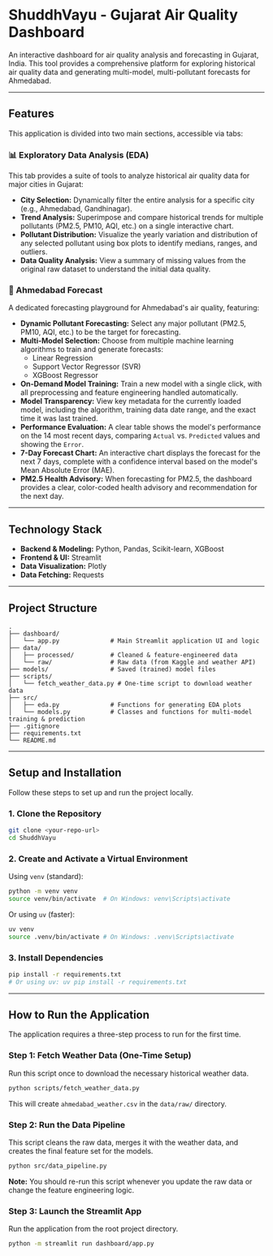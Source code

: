 # ShuddhVayu - Gujarat Air Quality Dashboard

An interactive dashboard for air quality analysis and forecasting in Gujarat, India. This tool provides a comprehensive platform for exploring historical air quality data and generating multi-model, multi-pollutant forecasts for Ahmedabad.


---

## Features

This application is divided into two main sections, accessible via tabs:

### 📊 Exploratory Data Analysis (EDA)

This tab provides a suite of tools to analyze historical air quality data for major cities in Gujarat:
*   **City Selection:** Dynamically filter the entire analysis for a specific city (e.g., Ahmedabad, Gandhinagar).
*   **Trend Analysis:** Superimpose and compare historical trends for multiple pollutants (PM2.5, PM10, AQI, etc.) on a single interactive chart.
*   **Pollutant Distribution:** Visualize the yearly variation and distribution of any selected pollutant using box plots to identify medians, ranges, and outliers.
*   **Data Quality Analysis:** View a summary of missing values from the original raw dataset to understand the initial data quality.

### 🔮 Ahmedabad Forecast

A dedicated forecasting playground for Ahmedabad's air quality, featuring:
*   **Dynamic Pollutant Forecasting:** Select any major pollutant (PM2.5, PM10, AQI, etc.) to be the target for forecasting.
*   **Multi-Model Selection:** Choose from multiple machine learning algorithms to train and generate forecasts:
    *   Linear Regression
    *   Support Vector Regressor (SVR)
    *   XGBoost Regressor
*   **On-Demand Model Training:** Train a new model with a single click, with all preprocessing and feature engineering handled automatically.
*   **Model Transparency:** View key metadata for the currently loaded model, including the algorithm, training data date range, and the exact time it was last trained.
*   **Performance Evaluation:** A clear table shows the model's performance on the 14 most recent days, comparing `Actual` vs. `Predicted` values and showing the `Error`.
*   **7-Day Forecast Chart:** An interactive chart displays the forecast for the next 7 days, complete with a confidence interval based on the model's Mean Absolute Error (MAE).
*   **PM2.5 Health Advisory:** When forecasting for PM2.5, the dashboard provides a clear, color-coded health advisory and recommendation for the next day.

---

## Technology Stack

*   **Backend & Modeling:** Python, Pandas, Scikit-learn, XGBoost
*   **Frontend & UI:** Streamlit
*   **Data Visualization:** Plotly
*   **Data Fetching:** Requests

---

## Project Structure

```
.
├── dashboard/
│   └── app.py              # Main Streamlit application UI and logic
├── data/
│   ├── processed/          # Cleaned & feature-engineered data
│   └── raw/                # Raw data (from Kaggle and weather API)
├── models/                 # Saved (trained) model files
├── scripts/
│   └── fetch_weather_data.py # One-time script to download weather data
├── src/
│   ├── eda.py              # Functions for generating EDA plots
│   └── models.py           # Classes and functions for multi-model training & prediction
├── .gitignore
├── requirements.txt
└── README.md
```

---

## Setup and Installation

Follow these steps to set up and run the project locally.

### 1. Clone the Repository
```bash
git clone <your-repo-url>
cd ShuddhVayu
```

### 2. Create and Activate a Virtual Environment
Using `venv` (standard):
```bash
python -m venv venv
source venv/bin/activate  # On Windows: venv\Scripts\activate
```
Or using `uv` (faster):
```bash
uv venv
source .venv/bin/activate # On Windows: .venv\Scripts\activate
```

### 3. Install Dependencies
```bash
pip install -r requirements.txt
# Or using uv: uv pip install -r requirements.txt
```

---

## How to Run the Application

The application requires a three-step process to run for the first time.

### Step 1: Fetch Weather Data (One-Time Setup)
Run this script once to download the necessary historical weather data.
```bash
python scripts/fetch_weather_data.py
```
This will create `ahmedabad_weather.csv` in the `data/raw/` directory.

### Step 2: Run the Data Pipeline
This script cleans the raw data, merges it with the weather data, and creates the final feature set for the models.
```bash
python src/data_pipeline.py
```
**Note:** You should re-run this script whenever you update the raw data or change the feature engineering logic.

### Step 3: Launch the Streamlit App
Run the application from the root project directory.
```bash
python -m streamlit run dashboard/app.py
```

